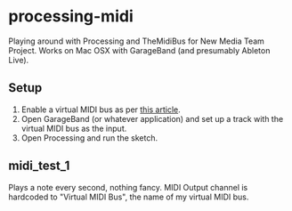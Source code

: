 processing-midi
===============

Playing around with Processing and TheMidiBus for New Media Team Project. Works on Mac OSX with GarageBand (and presumably Ableton Live).

Setup
-----

1) Enable a virtual MIDI bus as per [this article](https://www.ableton.com/en/articles/using-virtual-MIDI-buses-live/).
2) Open GarageBand (or whatever application) and set up a track with the virtual MIDI bus as the input.
3) Open Processing and run the sketch.

midi_test_1
-----------

Plays a note every second, nothing fancy. MIDI Output channel is hardcoded to "Virtual MIDI Bus", the name of my virtual MIDI bus.
